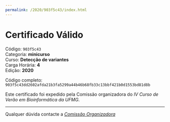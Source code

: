 ```yaml
---
permalink: /2020/903f5c43/index.html
---
```


# Certificado Válido

Código: `903f5c43`<br>
Categoria: **minicurso**<br>
Curso: **Detecção de variantes**<br>
Carga Horária: **4**<br>
Edição: **2020**<br>


Código completo: `903f5c43dd2602afda21b3fa5299a44b46b68fb33c13bbf421b0d1553bd81d8b`


Este certificado foi expedido pela Comissão organizadora do *IV Curso de Verão em Bioinformática da UFMG*.

----

Qualquer dúvida contacte a [_Comissão Organizadora_](<mailto:cursobioinfoufmg@gmail.com$subject=[Certificados]>)

